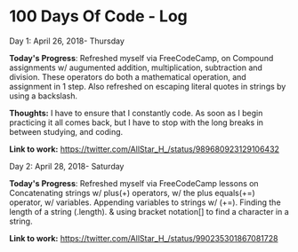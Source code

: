 # 100 Days Of Code - Log

Day 1: April 26, 2018- Thursday 

**Today's Progress**: Refreshed myself via FreeCodeCamp, on Compound assignments w/ augumented addition, multiplication, subtraction and division. These operators do both a mathematical operation, and assignment in 1 step. Also refreshed on escaping literal quotes in strings by using a backslash. 

**Thoughts:** I have to ensure that I constantly code. As soon as I begin practicing it all comes back, but I have to stop with the long breaks in between studying, and coding. 

**Link to work:** https://twitter.com/AllStar_H_/status/989680923129106432

Day 2: April 28, 2018- Saturday 

**Today's Progress**: Refreshed myself via FreeCodeCamp lessons on Concatenating strings w/ plus(+) operators, w/ the plus equals(+=) operator, w/ variables. Appending variables to strings w/ (+=). Finding the length of a string (.length). & using bracket notation[] to find a character in a string.

**Link to work:** https://twitter.com/AllStar_H_/status/990235301867081728
